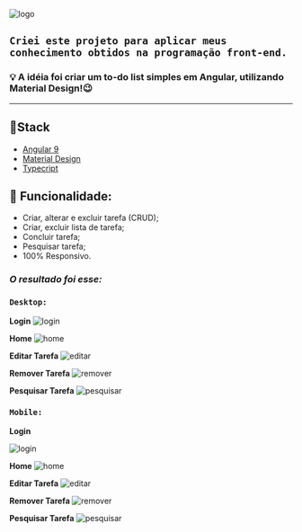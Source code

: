 ![logo](/src/my-to-app/src/assets/logo-tipo.png)

## `Criei este projeto para aplicar meus conhecimento obtidos na programação front-end.`

### 💡 A idéia foi criar um to-do list simples em Angular, utilizando Material Design!😉

----------------
## 📌**Stack**

- [Angular 9](https://angular.io/)
- [Material Design](https://material.angular.io/)
- [Typecript](https://www.typescriptlang.org/)

## 📌 **Funcionalidade:**
- Criar, alterar e excluir tarefa (CRUD);
- Criar, excluir lista de tarefa;
- Concluir tarefa;
- Pesquisar tarefa;
- 100% Responsivo.


### *O resultado foi esse:*

### `Desktop:`

**Login**
![login](/src/my-to-app/src/assets/login.png)

**Home**
![home](/src/my-to-app/src/assets/home.png)

**Editar Tarefa**
![editar](/src/my-to-app/src/assets/editar-tarefa.png)

**Remover Tarefa**
![remover](/src/my-to-app/src/assets/deletar-tarefa.png)

**Pesquisar Tarefa**
![pesquisar](/src/my-to-app/src/assets/pesquisar-tarefa.png)


### `Mobile:`

**Login**

![login](/src/my-to-app/src/assets/mobile-login.png)

**Home**
![home](/src/my-to-app/src/assets/mobile-home.png)

**Editar Tarefa**
![editar](/src/my-to-app/src/assets/mobile-editar.png)

**Remover Tarefa**
![remover](/src/my-to-app/src/assets/mobile-remover.png)

**Pesquisar Tarefa**
![pesquisar](/src/my-to-app/src/assets/mobile-pesquisa.png)








